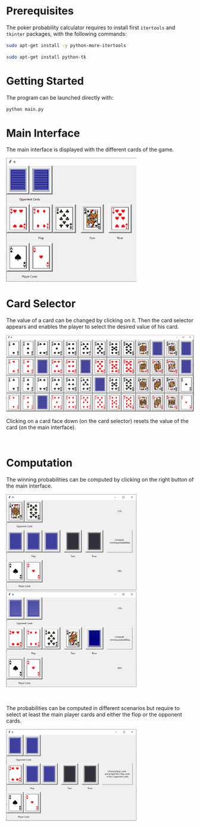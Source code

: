 # Prerequisites

The poker probability calculator requires to install first `itertools` and `tkinter` packages, with the following commands:

```sh
sudo apt-get install -y python-more-itertools
```

```sh
sudo apt-get install python-tk
```

# Getting Started

The program can be launched directly with:

```sh
python main.py
```

# Main Interface

The main interface is displayed with the different cards of the game.

<img src="documentation/main-interface.png" alt="drawing" width="350"/>

<br />

# Card Selector

The value of a card can be changed by clicking on it. Then the card selector appears and enables the player to select the desired value of his card.

<img src="documentation/card-selector.png" alt="drawing" width="800"/>

<br />

Clicking on a card face down (on the card selector) resets the value of the card (on the main interface).

<br />

# Computation

The winning probabilities can be computed by clicking on the right button of the main interface.

<p float="left">
  <img src="documentation/computation-2.png" width="350" /> &nbsp; <img src="documentation/computation-1.png" width="350" /> 
  </pre>
</p>


<br />

The probabilities can be computed in different scenarios but require to select at least the main player cards and either the flop or the opponent cards.

<img src="documentation/impossible-computation.png" alt="drawing" width="350"/>
